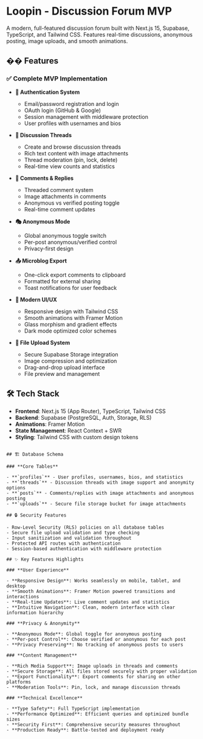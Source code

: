 # Loopin - Discussion Forum MVP

A modern, full-featured discussion forum built with Next.js 15, Supabase, TypeScript, and Tailwind CSS. Features real-time discussions, anonymous posting, image uploads, and smooth animations.

## �� Features

### ✅ **Complete MVP Implementation**

- **🔐 Authentication System**

  - Email/password registration and login
  - OAuth login (GitHub & Google)
  - Session management with middleware protection
  - User profiles with usernames and bios

- **💬 Discussion Threads**

  - Create and browse discussion threads
  - Rich text content with image attachments
  - Thread moderation (pin, lock, delete)
  - Real-time view counts and statistics

- **📝 Comments & Replies**

  - Threaded comment system
  - Image attachments in comments
  - Anonymous vs verified posting toggle
  - Real-time comment updates

- **🎭 Anonymous Mode**

  - Global anonymous toggle switch
  - Per-post anonymous/verified control
  - Privacy-first design

- **📤 Microblog Export**

  - One-click export comments to clipboard
  - Formatted for external sharing
  - Toast notifications for user feedback

- **🎨 Modern UI/UX**

  - Responsive design with Tailwind CSS
  - Smooth animations with Framer Motion
  - Glass morphism and gradient effects
  - Dark mode optimized color schemes

- **📁 File Upload System**
  - Secure Supabase Storage integration
  - Image compression and optimization
  - Drag-and-drop upload interface
  - File preview and management

## 🛠️ Tech Stack

- **Frontend**: Next.js 15 (App Router), TypeScript, Tailwind CSS
- **Backend**: Supabase (PostgreSQL, Auth, Storage, RLS)
- **Animations**: Framer Motion
- **State Management**: React Context + SWR
- **Styling**: Tailwind CSS with custom design tokens
```

## 🏗️ Database Schema

### **Core Tables**

- **`profiles`** - User profiles, usernames, bios, and statistics
- **`threads`** - Discussion threads with image support and anonymity options
- **`posts`** - Comments/replies with image attachments and anonymous posting
- **`uploads`** - Secure file storage bucket for image attachments

## 🔒 Security Features

- Row-Level Security (RLS) policies on all database tables
- Secure file upload validation and type checking
- Input sanitization and validation throughout
- Protected API routes with authentication
- Session-based authentication with middleware protection

## ✨ Key Features Highlights

### **User Experience**

- **Responsive Design**: Works seamlessly on mobile, tablet, and desktop
- **Smooth Animations**: Framer Motion powered transitions and interactions
- **Real-time Updates**: Live comment updates and statistics
- **Intuitive Navigation**: Clean, modern interface with clear information hierarchy

### **Privacy & Anonymity**

- **Anonymous Mode**: Global toggle for anonymous posting
- **Per-post Control**: Choose verified or anonymous for each post
- **Privacy Preserving**: No tracking of anonymous posts to users

### **Content Management**

- **Rich Media Support**: Image uploads in threads and comments
- **Secure Storage**: All files stored securely with proper validation
- **Export Functionality**: Export comments for sharing on other platforms
- **Moderation Tools**: Pin, lock, and manage discussion threads

### **Technical Excellence**

- **Type Safety**: Full TypeScript implementation
- **Performance Optimized**: Efficient queries and optimized bundle sizes
- **Security First**: Comprehensive security measures throughout
- **Production Ready**: Battle-tested and deployment ready
